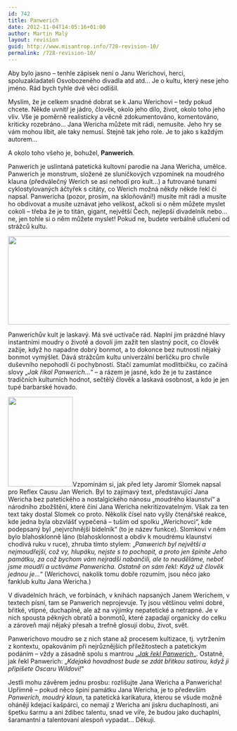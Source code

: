 ```yaml
---
id: 742
title: Panwerich
date: 2012-11-04T14:05:16+01:00
author: Martin Malý
layout: revision
guid: http://www.misantrop.info/728-revision-10/
permalink: /728-revision-10/
---
```

Aby bylo jasno &#8211; tenhle zápisek není o Janu Werichovi, herci, spoluzakladateli Osvobozeného divadla atd atd&#8230; Je o kultu, který nese jeho jméno. Rád bych tyhle dvě věci odlišil.

<!--more-->

Myslím, že je celkem snadné dobrat se k Janu Werichovi &#8211; tedy pokud chcete. Někde uvnitř je jádro, člověk, okolo jeho dílo, život, okolo toho jeho vliv. Vše je poměrně realisticky a věcně zdokumentováno, komentováno, kriticky rozebráno&#8230; Jana Wericha můžete mít rádi, nemusíte. Jeho hry se vám mohou líbit, ale taky nemusí. Stejně tak jeho role. Je to jako s každým autorem&#8230;

A okolo toho všeho je, bohužel, **Panwerich**.

Panwerich je uslintaná patetická kultovní parodie na Jana Wericha, umělce. Panwerich je monstrum, složené ze sluníčkových vzpomínek na moudrého klauna (předválečný Werich se asi nehodí pro kult&#8230;) a futrované tunami cyklostylovaných áčtyřek s citáty, co Werich možná někdy někde řekl či napsal. Panwericha (pozor, prosím, na skloňování!) musíte mít rádi a musíte ho obdivovat a musíte uznávat jeho velikost, ačkoli si o něm můžete myslet cokoli &#8211; třeba že je to titán, gigant, největší Čech, nejlepší divadelník nebo&#8230; ne, jen tohle si o něm můžete myslet! Pokud ne, budete verbálně utlučeni od strážců kultu.

<a href="http://www.misantrop.info/?attachment_id=729" rel="attachment wp-att-729"><img class="aligncenter size-full wp-image-729" title="banner7" src="http://www.misantrop.info/wp-content/uploads/2012/11/banner7.jpg" alt="" width="600" height="201" srcset="https://www.misantrop.info/wp-content/uploads/2012/11/banner7.jpg 600w, https://www.misantrop.info/wp-content/uploads/2012/11/banner7-200x67.jpg 200w, https://www.misantrop.info/wp-content/uploads/2012/11/banner7-500x167.jpg 500w" sizes="(max-width: 600px) 100vw, 600px" /></a>

Panwerichův kult je laskavý. Má své uctívače rád. Naplní jim prázdné hlavy instantními moudry o životě a dovolí jim zažít ten slastný pocit, co člověk zažije, když ho napadne dobrý bonmot, a to dokonce bez nutnosti nějaký bonmot vymýšlet. Dává strážcům kultu univerzální berličku pro chvíle duševního nepohodlí či pochybností. Stačí zamumlat modlitbičku, co začíná slovy &#8222;_Jak říkal Panwerich&#8230;_&#8220; &#8211; a rázem je jasné, kdo že je tu zastánce tradičních kulturních hodnot, sečtělý člověk a laskavá osobnost, a kdo je jen tupé barbarské hovado.

<a href="http://www.misantrop.info/?attachment_id=730" rel="attachment wp-att-730"><img class="alignleft size-full wp-image-730" title="05vik09" src="http://www.misantrop.info/wp-content/uploads/2012/11/05vik09.jpg" alt="" width="147" height="204" srcset="https://www.misantrop.info/wp-content/uploads/2012/11/05vik09.jpg 147w, https://www.misantrop.info/wp-content/uploads/2012/11/05vik09-144x200.jpg 144w" sizes="(max-width: 147px) 100vw, 147px" /></a>Vzpomínám si, jak před lety Jaromír Slomek napsal pro Reflex Causu Jan Werich. Byl to zajímavý text, představující Jana Wericha bez patetického a nostalgického nánosu &#8222;moudrého klaunství&#8220; a národního zbožštění, které činí Jana Wericha nekritizovatelným. Však za ten text taky dostal Slomek co proto. Několik čísel nato vyšly čtenářské reakce, kde jedna byla obzvlášť vypečená &#8211; tuším od spolku &#8222;Werichovci&#8220;, kde podepsaný byl &#8222;nejvrchnější bidelník&#8220; (to je název funkce). Slomkovi v něm bylo blahosklonně láno (blahosklonnost a obdiv k moudrému klaunství chodívá ruku v ruce), zhruba tímto stylem: &#8222;_Panwerich byl největší a nejmoudřejší, což vy, hlupáku, nejste s to pochopit, a proto jen špiníte Jeho památku, za což bychom vám nejradši nabančili, ale to neuděláme, neboť jsme moudří a uctíváme Panwericha. Ostatně on sám řekl: Když už člověk jednou je&#8230;_&#8220; (Werichovci, nakolik tomu dobře rozumím, jsou něco jako fanklub kultu Jana Wericha.)

V divadelních hrách, ve forbínách, v knihách napsaných Janem Werichem, v textech písní, tam se Panwerich neprojevuje. Ty jsou většinou velmi dobré, břitké, vtipné, duchaplné, ale až na výjimky nepatetické a netrapné. Je v nich spousta pěkných obratů a bonmotů, které zapadají organicky do celku a zároveň mají nějaký přesah a trefně glosují dobu, život, svět.

Panwerichovo moudro se z nich stane až procesem kultizace, tj. vytržením z kontextu, opakováním při nejrůznějších příležitostech a patetickým podáním &#8211; vždy a zásadně spolu s mantrou &#8222;[_Jak řekl Panwerich_](https://www.google.cz/search?q=%22jak+%C5%99%C3%ADkal+pan+werich%22)&#8222;. Ostatně, jak řekl Panwerich: &#8222;_Kdejaká hovadnost bude se zdát břitkou satirou, když ji připíšete Oscaru Wildovi!_&#8220;

Jestli mohu závěrem jednu prosbu: rozlišujte Jana Wericha a Panwericha! Upřímně &#8211; pokud něco špiní památku Jana Wericha, je to především _Panwerich, moudrý klaun_, ta patetická karikatura, kterou se všude možně ohánějí kdejací kašpárci, co nemají z Wericha ani jiskru duchaplnosti, ani špetku šarmu a ani ždibec talentu, snad ve víře, že budou jako duchaplní, šaramantní a talentovaní alespoň vypadat&#8230; Děkuji.